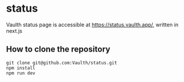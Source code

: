 # status
Vaulth status page is accessible at https://status.vaulth.app/, written in next.js

## How to clone the repository
```
git clone git@github.com:Vaulth/status.git
npm install
npm run dev
```
